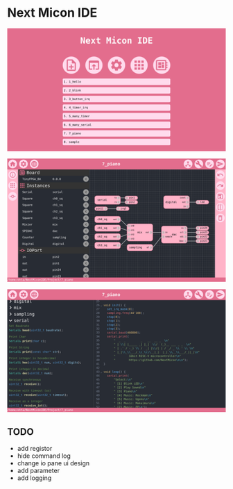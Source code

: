 # Next Micon IDE

![](img/ide_home.png)

![](img/ide_hw.png)

![](img/ide_sw.png)

## TODO

- add registor
- hide command log
- change io pane ui design
- add parameter
- add logging
